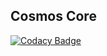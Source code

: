 Cosmos Core
---
[![Codacy Badge](https://app.codacy.com/project/badge/Grade/f91c24f56d9e4fbfa9e22bb9aa2566ff)](https://www.codacy.com/manual/gabrielrbeiro/cosmos-core?utm_source=github.com&amp;utm_medium=referral&amp;utm_content=gabrielrbeiro/cosmos-core&amp;utm_campaign=Badge_Grade)
